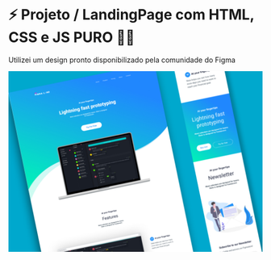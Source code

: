 <h1>⚡ Projeto / LandingPage com HTML, CSS e JS PURO 👨‍💻</h1>

<p>Utilizei um design pronto disponibilizado pela comunidade do Figma </p>
<img src="modelo.png" alt="Modelo de inspiração"/>
